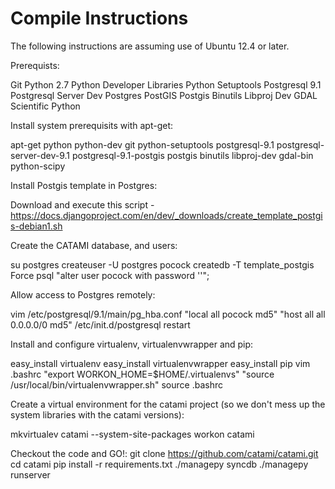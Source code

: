 Compile Instructions
======

The following instructions are assuming use of Ubuntu 12.4 or later. 

Prerequists:

Git
Python 2.7
Python Developer Libraries
Python Setuptools
Postgresql 9.1
Postgresql Server Dev
Postgres PostGIS
Postgis
Binutils
Libproj Dev
GDAL
Scientific Python

Install system prerequisits with apt-get:

apt-get python python-dev git python-setuptools postgresql-9.1 postgresql-server-dev-9.1 postgresql-9.1-postgis postgis binutils libproj-dev gdal-bin python-scipy 

Install Postgis template in Postgres:

Download and execute this script - https://docs.djangoproject.com/en/dev/_downloads/create_template_postgis-debian1.sh

Create the CATAMI database, and users:

su postgres
createuser -U postgres pocock
createdb -T template_postgis Force
psql
"alter user pocock with password '<your password here>'";

Allow access to Postgres remotely:

vim /etc/postgresql/9.1/main/pg_hba.conf
"local	all	pocock md5"
"host		all	all	0.0.0.0/0	md5"
/etc/init.d/postgresql restart

Install and configure virtualenv, virtualenvwrapper and pip:

easy_install virtualenv
easy_install virtualenvwrapper
easy_install pip
vim .bashrc
"export WORKON_HOME=$HOME/.virtualenvs"
"source /usr/local/bin/virtualenvwrapper.sh"
source .bashrc

Create a virtual environment for the catami project (so we don't mess up the system libraries with the catami versions):

mkvirtualev catami --system-site-packages
workon catami

Checkout the code and GO!:
git clone https://github.com/catami/catami.git
cd catami
pip install -r requirements.txt
./managepy syncdb
./managepy runserver







